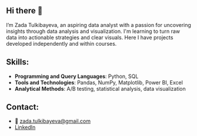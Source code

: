 ## Hi there 👋
 
I’m Zada Tulkibayeva, an aspiring data analyst with a passion for uncovering insights through data analysis and visualization. I'm learning to turn raw data into actionable strategies and clear visuals. Here I have projects developed independently and within courses.

## Skills:
- **Programming and Query Languages**: Python, SQL  
- **Tools and Technologies**: Pandas, NumPy, Matplotlib, Power BI, Excel  
- **Analytical Methods**: A/B testing, statistical analysis, data visualization  

## Contact:  
- 📧 zada.tulkibayeva@gmail.com  
- [LinkedIn](https://www.linkedin.com/in/zada-tulkibayeva-b7a099b9/)  
